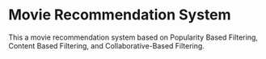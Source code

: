 # Movie Recommendation System

This a movie recommendation system based on Popularity Based Filtering, Content Based Filtering, and Collaborative-Based Filtering.
